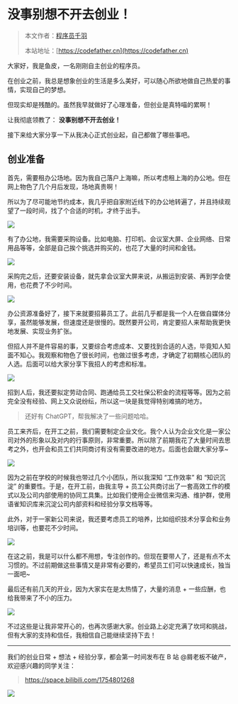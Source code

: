 # 没事别想不开去创业！

> 本文作者：[程序员千羽](https://yuyuanweb.feishu.cn/wiki/Abldw5WkjidySxkKxU2cQdAtnah)
>
> 本站地址：[https://codefather.cn](https://codefather.cn)

大家好，我是鱼皮，一名刚刚自主创业的程序员。

在创业之前，我总是想象创业的生活是多么美好，可以随心所欲地做自己热爱的事情，实现自己的梦想。

但现实却是残酷的。虽然我早就做好了心理准备，但创业是真特喵的累啊！

让我彻底领教了： **没事别想不开去创业！**

接下来给大家分享一下从我决心正式创业起，自己都做了哪些事吧。

## 创业准备

首先，需要租办公场地。因为我自己落户上海嘛，所以考虑租上海的办公地。但在网上物色了几个月后发现，场地真贵啊！

所以为了尽可能地节约成本，我几乎把自家附近线下的办公地转遍了，并且持续观望了一段时间，找了个合适的时机，才终于出手。

![](https://pic.yupi.icu/5563/202311041257216.png)

有了办公地，我需要采购设备。比如电脑、打印机、会议室大屏、企业网络、日常用品等等，全部是自己挨个挑选并购买的，也花了大量的时间和金钱。

![](https://pic.yupi.icu/5563/202311041257459.png)

采购完之后，还要安装设备，就先拿会议室大屏来说，从搬运到安装、再到学会使用，也花费了不少时间。

![](https://pic.yupi.icu/5563/202311041257544.png)

办公资源准备好了，接下来就要招募员工了。此前几乎都是我一个人在做自媒体分享，虽然能够发展，但速度还是很慢的。既然要开公司，肯定要招人来帮助我更快地发展、实现业务扩张。

但招人并不是件容易的事，又要综合考虑成本、又要找到合适的人选，毕竟知人知面不知心。我观察和物色了很长时间，也做过很多考虑，才确定了初期核心团队的人选。后面可以给大家分享下我招人的考虑和标准。

![](https://pic.yupi.icu/5563/202311041257512.png)

招到人后，我还要拟定劳动合同、跑通给员工交社保公积金的流程等等。因为之前完全没有经验、网上又众说纷纭，所以这一块是我觉得特别难搞的地方。

> 还好有 ChatGPT，帮我解决了一些问题哈哈。

员工来齐后，在开工之前，我们需要制定企业文化。我个人认为企业文化是一家公司对外的形象以及对内的行事原则，非常重要。所以除了前期我花了大量时间去思考之外，也开会和员工们共同商讨有没有需要改进的地方。后面也会跟大家分享~

![](https://pic.yupi.icu/5563/202311041257332.png)

因为之前在学校的时候我也带过几个小团队，所以我深知 “工作效率” 和 “知识沉淀” 的重要性。于是，在开工前，由我主导 + 员工公共商讨出了一套高效工作的模式以及公司内部使用的协同工具集。比如我们使用企业微信来沟通、维护群，使用语雀知识库来沉淀公司内部资料和经验分享文档等等。

此外，对于一家新公司来说，我还要考虑员工的培养，比如组织技术分享会和业务培训等，也要花不少时间。

![](https://pic.yupi.icu/5563/202311041257180.png)

在这之前，我是可以什么都不用想，专注创作的。但现在要带人了，还是有点不太习惯的。不过前期做这些事情又是非常有必要的，希望员工们可以快速成长，独当一面吧~

最后还有前几天的开业，因为大家实在是太热情了，大量的消息 + 一些应酬，也给我带来了不小的压力。

![](https://pic.yupi.icu/5563/202311041257303.png)

不过这些是让我非常开心的，也再次感谢大家。创业路上必定充满了坎坷和挑战，但有大家的支持和信任，我相信自己能继续坚持下去！



------


我们的创业日常 + 想法 + 经验分享，都会第一时间发布在 B 站 @屑老板不破产，欢迎感兴趣的同学关注：

> https://space.bilibili.com/1754801268

![](https://pic.yupi.icu/5563/202311041257002.png)